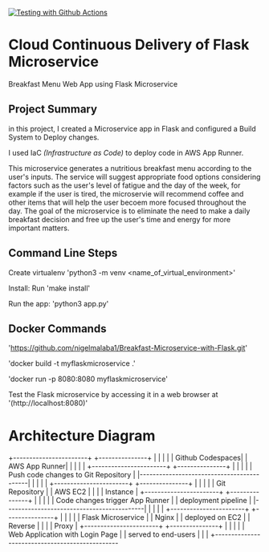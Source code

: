 [![Testing with Github Actions](https://github.com/nigelmalaba1/WebApp/actions/workflows/main.yml/badge.svg)](https://github.com/nigelmalaba1/WebApp/actions/workflows/main.yml)


# Cloud Continuous Delivery of Flask Microservice 
Breakfast Menu Web App using Flask Microservice

## Project Summary 

in this project, I created a Microservice app in Flask and configured a Build System to Deploy changes. 

I used IaC *(Infrastructure as Code)* to deploy code in AWS App Runner.

This microservice generates a nutritious breakfast menu according to the user's inputs. The service will suggest appropriate food options considering factors such as the user's level of fatigue and the day of the week, for example if the user is tired, the microservie will recommend coffee and other items that will help the user becoem more focused throughout the day. The goal of the microservice is to eliminate the need to make a daily breakfast decision and free up the user's time and energy for more important matters.


## Command Line Steps

Create virtualenv 'python3 -m venv <name_of_virtual_environment>'

Install: Run 'make install'

Run the app: 'python3 app.py'

## Docker Commands

'https://github.com/nigelmalaba1/Breakfast-Microservice-with-Flask.git'

'docker build -t myflaskmicroservice .'

'docker run -p 8080:8080 myflaskmicroservice'

Test the Flask microservice by accessing it in a web browser at '(http://localhost:8080)'

# Architecture Diagram 

+-----------------------+         +---------------+
|                       |         |               |
|   Github Codespaces|           | AWS App Runner|
|                       |         |               |
+-----------------------+         +---------------+
      |                                           |
      |                                           |
      |   Push code changes to Git Repository     |
      |-------------------------------------------|
      |                                           |
      |                                           |
+-----------------------+         +---------------+
|                       |         |               |
|     Git Repository    |         |     AWS EC2   |
|                       |         |  Instance     |
+-----------------------+         +---------------+
      |                                           |
      |                                           |
      |   Code changes trigger App Runner         |
      |   deployment pipeline                      |
      |-------------------------------------------|
      |                                           |
      |                                           |
+-----------------------+         +---------------+
|                       |         |               |
|   Flask Microservice  |         |     Nginx     |
|   deployed on EC2     |         |    Reverse    |
|                       |         |    Proxy      |
+-----------------------+         +---------------+
      |                                           |
      |                                           |
      |   Web Application with Login Page         |
      |   served to end-users                     |
      |                                           |
      +------------------------------------------------




